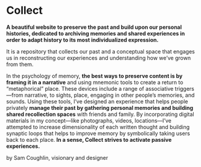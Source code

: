 # Collect
**A beautiful website to preserve the past and build upon our personal histories, dedicated to archiving memories and shared experiences in order to adapt history to its most individualized expression.**

It is a repository that collects our past and a conceptual space that engages us in reconstructing our experiences and understanding how we’ve grown from them.


In the psychology of memory, **the best ways to preserve content is by framing it in a narrative** and using mnemonic tools to create a return to “metaphorical” place. These devices include a range of associative triggers—from narrative, to sights, place, engaging in other people’s memories, and sounds. Using these tools, I’ve designed an experience that helps people privately **manage their past by gathering personal memories and building shared recollection spaces** with friends and family. By incorporating digital materials in my concept—like photographs, videos, locations—I’ve attempted to increase dimensionality of each written thought and building synaptic loops that helps to improve memory by symbolically taking users back to each place. **In a sense, Collect strives to activate passive experiences.**

by Sam Coughlin, visionary and designer
